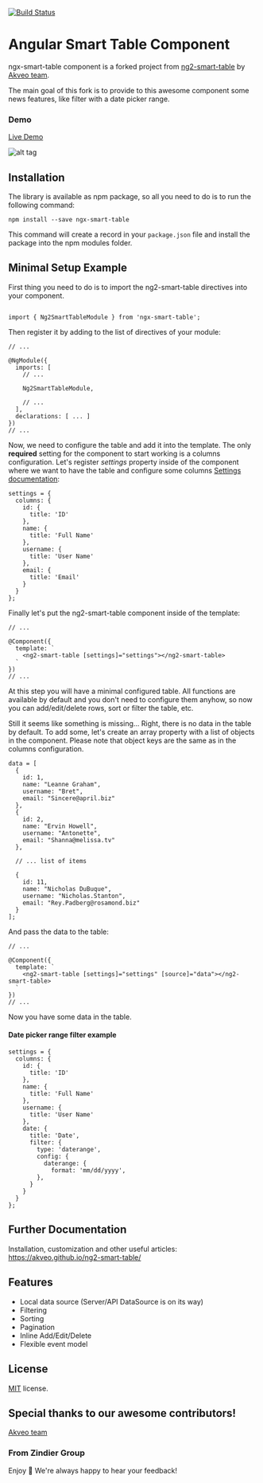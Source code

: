 [![Build Status](https://travis-ci.org/zindier/ngx-smart-table.svg?branch=master)](https://travis-ci.org/zindier/ngx-smart-table)

# Angular Smart Table Component

ngx-smart-table component is a forked project from [ng2-smart-table](https://github.com/akveo/ng2-smart-table) by [Akveo team](http://akveo.com/).

The main goal of this fork is to provide to this awesome component some news features, like filter with a date picker range.

### Demo

<a target="_blank" href="https://akveo.github.io/ng2-smart-table/">Live Demo</a>

![alt tag](src/assets/img/demo.gif)

## Installation

The library is available as npm package, so all you need to do is to run the following command:

```
npm install --save ngx-smart-table
```

This command will create a record in your `package.json` file and install the package into the npm modules folder.

## Minimal Setup Example

First thing you need to do is to import the ng2-smart-table directives into your component.

```

import { Ng2SmartTableModule } from 'ngx-smart-table';

```

Then register it by adding to the list of directives of your module:

```
// ...

@NgModule({
  imports: [
    // ...
    
    Ng2SmartTableModule,
    
    // ...
  ],
  declarations: [ ... ]
})
// ...
```

Now, we need to configure the table and add it into the template. The only <strong>required</strong> setting for the component to start working is a columns configuration.
Let's register <i>settings</i> property inside of the component where we want to have the table and configure some columns [Settings documentation](https://akveo.github.io/ng2-smart-table/#/documentation):
    
```
settings = {
  columns: {
    id: {
      title: 'ID'
    },
    name: {
      title: 'Full Name'
    },
    username: {
      title: 'User Name'
    },
    email: {
      title: 'Email'
    }
  }
};
```

Finally let's put the ng2-smart-table component inside of the template:

```
// ...

@Component({
  template: `
    <ng2-smart-table [settings]="settings"></ng2-smart-table>
  `
})
// ...
```
At this step you will have a minimal configured table. All functions are available by default and you don't need to configure them anyhow, so now you can add/edit/delete rows, sort or filter the table, etc.
 
Still it seems like something is missing... Right, there is no data in the table by default. To add some, let's create an array property with a list of objects in the component. Please note that object keys are the same as in the columns configuration.

```
data = [
  {
    id: 1,
    name: "Leanne Graham",
    username: "Bret",
    email: "Sincere@april.biz"
  },
  {
    id: 2,
    name: "Ervin Howell",
    username: "Antonette",
    email: "Shanna@melissa.tv"
  },
  
  // ... list of items
  
  {
    id: 11,
    name: "Nicholas DuBuque",
    username: "Nicholas.Stanton",
    email: "Rey.Padberg@rosamond.biz"
  }
];
```

And pass the data to the table:

```
// ...

@Component({
  template: `
    <ng2-smart-table [settings]="settings" [source]="data"></ng2-smart-table>
  `
})
// ...
```

Now you have some data in the table.

#### Date picker range filter example
 
 ```
 settings = {
   columns: {
     id: {
       title: 'ID'
     },
     name: {
       title: 'Full Name'
     },
     username: {
       title: 'User Name'
     },
     date: {
       title: 'Date',
       filter: {
         type: 'daterange',
         config: {
           daterange: {
             format: 'mm/dd/yyyy',
         },
       }
     }
   }
 };
 ```
 
## Further Documentation
Installation, customization and other useful articles: https://akveo.github.io/ng2-smart-table/

## Features
* Local data source (Server/API DataSource is on its way)
* Filtering
* Sorting
* Pagination
* Inline Add/Edit/Delete
* Flexible event model

## License
[MIT](LICENSE.txt) license.

## Special thanks to our awesome contributors!

[Akveo team](http://akveo.com/)

### From Zindier Group

Enjoy :metal:
We're always happy to hear your feedback!
